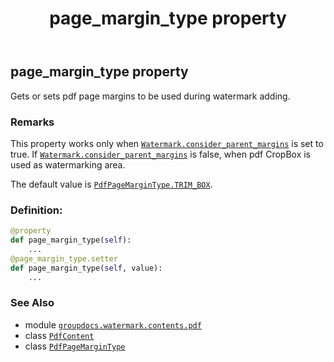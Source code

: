 ﻿---
title: page_margin_type property
second_title: GroupDocs.Watermark for Python via .NET API References
description: 
type: docs
url: /python-net/groupdocs.watermark.contents.pdf/pdfcontent/page_margin_type/
is_root: false
weight: 90
---

## page_margin_type property


Gets or sets pdf page margins to be used during watermark adding.

### Remarks 


This property works only when [`Watermark.consider_parent_margins`](/watermark/python-net/groupdocs.watermark/watermark#consider_parent_margins) is set to true.
If [`Watermark.consider_parent_margins`](/watermark/python-net/groupdocs.watermark/watermark#consider_parent_margins) is false, when pdf CropBox is used as
watermarking area.


The default value is [`PdfPageMarginType.TRIM_BOX`](/watermark/python-net/groupdocs.watermark.contents.pdf/pdfpagemargintype#TRIM_BOX).
### Definition:
```python
@property
def page_margin_type(self):
    ...
@page_margin_type.setter
def page_margin_type(self, value):
    ...
```

### See Also
* module [`groupdocs.watermark.contents.pdf`](../../)
* class [`PdfContent`](/watermark/python-net/groupdocs.watermark.contents.pdf/pdfcontent)
* class [`PdfPageMarginType`](/watermark/python-net/groupdocs.watermark.contents.pdf/pdfpagemargintype)
